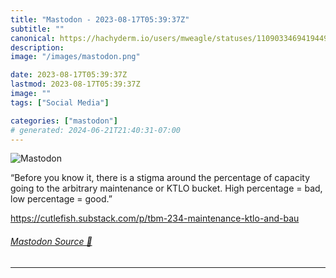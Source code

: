```yaml
---
title: "Mastodon - 2023-08-17T05:39:37Z"
subtitle: ""
canonical: https://hachyderm.io/users/mweagle/statuses/110903346941944964
description:
image: "/images/mastodon.png"

date: 2023-08-17T05:39:37Z
lastmod: 2023-08-17T05:39:37Z
image: ""
tags: ["Social Media"]

categories: ["mastodon"]
# generated: 2024-06-21T21:40:31-07:00
---
```

![Mastodon](/images/mastodon.png)

<p>“Before you know it, there is a stigma around the percentage of capacity going to the arbitrary maintenance or KTLO bucket. High percentage = bad, low percentage = good.”</p><p><a href="https://cutlefish.substack.com/p/tbm-234-maintenance-ktlo-and-bau" target="_blank" rel="nofollow noopener noreferrer" translate="no"><span class="invisible">https://</span><span class="ellipsis">cutlefish.substack.com/p/tbm-2</span><span class="invisible">34-maintenance-ktlo-and-bau</span></a></p>


###### [Mastodon Source 🐘](https://hachyderm.io/@mweagle/110903346941944964)

___
